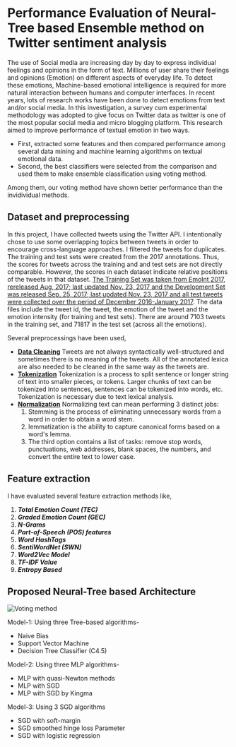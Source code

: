 # Performance Evaluation of Neural-Tree based Ensemble method on Twitter sentiment analysis
The use of Social media are increasing day by day to express individual feelings and opinions in the form of text. Millions of user share their feelings and opinions (Emotion) on different aspects of everyday life. To detect these emotions, Machine-based emotional intelligence is required for more natural interaction between humans and computer interfaces. In recent years, lots of research works have been done to detect emotions from text and/or social media. In this investigation, a survey cum
experimental methodology was adopted to give focus on Twitter data as twitter is one of the most popular social media and micro blogging platform. This research aimed to improve performance of textual emotion in two ways. 
- First, extracted some features and then compared performance among several data mining and machine learning algorithms on textual emotional data. 
- Second, the best classifiers were selected from the comparison and used them to make ensemble classification using voting method.

Among them, our voting method have shown better performance than the invidividual methods.

## Dataset and preprocessing

In this project, I have collected tweets using the Twitter API. I intentionally chose to use some overlapping topics between tweets in order to encourage cross-language approaches. I filtered the tweets for duplicates. The training and test sets were created from the 2017 annotations. Thus, the scores for tweets across the training and
and test sets are not directly comparable. However, the scores in each dataset indicate relative positions of the tweets in that dataset. [The Training Set was taken from EmoInt 2017, rereleased Aug, 2017; last updated Nov. 23, 2017 and the Development Set was released Sep. 25, 2017; last updated Nov. 23, 2017 and all test tweets were collected over the period of December 2016-January 2017](https://arxiv.org/abs/1804.06658). The data files include the tweet id, the tweet, the emotion of the tweet and the emotion intensity (for training and test sets). There are around 7103 tweets in the training set, and 71817 in the test set (across all the emotions).

Several preprocessings have been used,

- **[Data Cleaning](https://ieeexplore.ieee.org/document/7050801)** Tweets are not always syntactically well-structured and sometimes there is no meaning of the tweets. All of the annotated lexica are also needed to be cleaned in the same way as the tweets are.
- **[Tokenization](https://dl.acm.org/doi/10.3115/992424.992434)** Tokenization is a process to split sentence or longer string of text into smaller pieces, or tokens. Larger chunks of text can be tokenized into sentences, sentences can be tokenized into words, etc. Tokenization is necessary due to text lexical analysis.
- **[Normalization](https://pubmed.ncbi.nlm.nih.gov/23043124/)** Normalizing text can mean performing 3 distinct jobs: 
  1. Stemming is the process of eliminating unnecessary words from a word in order to obtain a word stem. 
  2. lemmatization is the ability to capture canonical forms based on a word's lemma. 
  3. The third option contains a list of tasks: remove stop words, punctuations, web addresses, blank spaces, the numbers, and convert the entire text to lower case.

## Feature extraction
I have evaluated several feature extraction methods like,
  1. ***Total Emotion Count (TEC)***
  2. ***Graded Emotion Count (GEC)***
  3. ***N-Grams***
  4. ***Part-of-Speech (POS) features***
  5. ***Word HashTags***
  6. ***SentiWordNet (SWN)***
  7. ***Word2Vec Model***
  8. ***TF-IDF Value***
  9. ***Entropy Based***

## Proposed Neural-Tree based Architecture
![Voting method](https://user-images.githubusercontent.com/42664968/180129983-1cf7d14e-c8cd-48ae-b196-6dc762a0603d.PNG)

Model-1: Using three Tree-based algorithms-
  - Naive Bias
  - Support Vector Machine
  - Decision Tree Classifier (C4.5)
  
Model-2: Using three MLP algorithms-
  - MLP with quasi-Newton methods
  - MLP with SGD
  - MLP with SGD by Kingma

Model-3: Using 3 SGD algorithms
  - SGD with soft-margin
  - SGD smoothed hinge loss Parameter
  - SGD with logistic regression

  
